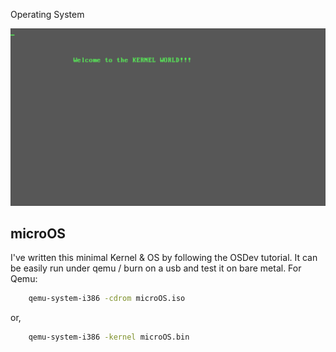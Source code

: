 Operating System

![Screenshot](https://raw.githubusercontent.com/shaswata56/OS/master/Operating_System_CourseWork/res/screen.png)

## microOS
I've written this minimal Kernel & OS by following the OSDev tutorial.
It can be easily run under qemu / burn on a usb and test it on bare metal.
For Qemu:

```sh
    qemu-system-i386 -cdrom microOS.iso
```

or,

```sh
    qemu-system-i386 -kernel microOS.bin
```
